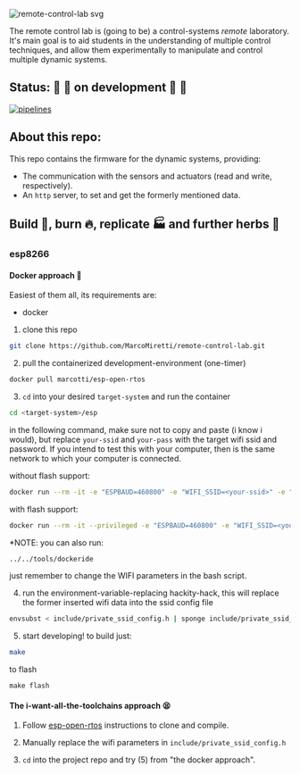 ![remote-control-lab svg](https://user-images.githubusercontent.com/26353057/82385781-43bc0480-9a09-11ea-87a9-e8fedc28413b.png)

The remote control lab is (going to be) a control-systems *remote* laboratory. It's main goal is to aid students in the understanding of multiple control techniques, and allow them experimentally to manipulate and control multiple dynamic systems.

## Status: :construction: :construction: on development :construction: :construction:
[![pipelines](https://gitlab.com/marcomiretti/remote-control-lab/badges/master/pipeline.svg)](https://gitlab.com/marcomiretti/remote-control-lab/pipelines/latest)

## About this repo:
This repo contains the firmware for the dynamic systems, providing:
- The communication with the sensors and actuators (read and write, respectively).
- An `http` server, to set and get the formerly mentioned data.

## Build :nut_and_bolt:, burn :fire:, replicate :factory: and further herbs :herb:
### esp8266
#### Docker approach :whale:
Easiest of them all, its requirements are:
- docker

1. clone this repo
```bash
git clone https://github.com/MarcoMiretti/remote-control-lab.git
```
2. pull the containerized development-environment (one-timer)
```bash
docker pull marcotti/esp-open-rtos
```
 3. `cd` into your desired `target-system` and run the container
```bash
cd <target-system>/esp
```
in the following command, make sure not to copy and paste (i know i would), but replace `your-ssid` and `your-pass` with the target wifi ssid and password. If you intend to test this with your computer, then is the same network to which your computer is connected.

without flash support:
```bash
docker run --rm -it -e "ESPBAUD=460800" -e "WIFI_SSID=<your-ssid>" -e "WIFI_PASS=<your-pass>" -v $(pwd):/home/esp/esp-open-rtos/examples/project marcotti/esp-open-rtos /bin/bash
```
with flash support:
```bash
docker run --rm -it --privileged -e "ESPBAUD=460800" -e "WIFI_SSID=<your-ssid>" -e "WIFI_PASS=<your-pass>" -v /dev/bus/usb:/dev/bus/usb -v $(pwd):/home/esp/esp-open-rtos/examples/project marcotti/esp-open-rtos /bin/bash
```

*NOTE: you can also run:
```bash
../../tools/dockeride
```
just remember to change the WIFI parameters in the bash script.

4. run the environment-variable-replacing hackity-hack, this will replace the former inserted wifi data into the ssid config file
```bash
envsubst < include/private_ssid_config.h | sponge include/private_ssid_config.h
```
5. start developing!
to build just:
```bash
make
```
to flash
```
make flash
```

#### The i-want-all-the-toolchains approach :tired_face:

1. Follow [esp-open-rtos](https://github.com/SuperHouse/esp-open-rtos) instructions to clone and compile.

2. Manually replace the wifi parameters in `include/private_ssid_config.h`

3. `cd` into the project repo and try (5) from "the docker approach".
